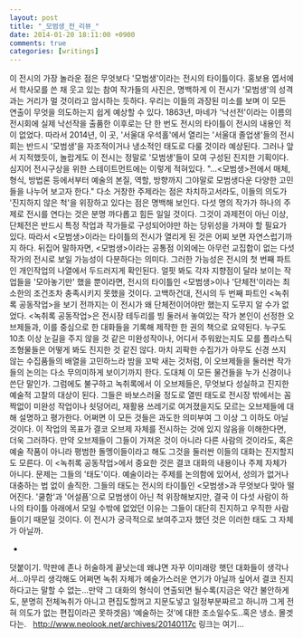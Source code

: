 ```yaml
---
layout: post
title: "_모범생_전_리뷰_"
date: 2014-01-20 18:11:00 +0900
comments: true 
categories: [writings] 
---
```

이 전시의 가장 놀라운 점은 무엇보다 '모범생'이라는 전시의 타이틀이다. 홍보용 엽서에서 학사모를 쓴 채 웃고 있는 참여 작가들의 사진은, 명백하게 이 전시가 '모범생'의 성격과는 거리가 멀 것이라고 암시하는 듯하다. 우리는 이들의 과장된 미소를 보며 이 모든 연출이 무엇을 의도하는지 쉽게 예상할 수 있다. 1863년, 마네가 '낙선전'이라는 이름의 전시회에 실제 낙선작을 출품한 이후로는 단 한 번도 전시의 타이틀이 전시의 내용인 적이 없었다. 따라서 2014년, 이 곳, '서울대 우석홀'에서 열리는 '서울대 졸업생'들의 전시회는 반드시 '모범생'을 자조적이거나 냉소적인 태도로 다룰 것이라 예상된다. 그러나 앞서 지적했듯이, 놀랍게도 이 전시는 정말로 '모범생'들이 모여 구성된 진지한 기획이다. 심지어 전시구상을 위한 스테이트먼트에는 이렇게 적혀있다. "...<모범생>전에서 매체, 형식, 방법론 등에서부터 예술의 본질, 역할, 방향까지 그야말로 모범생다운 다양한 고민들을 나누어 보고자 한다." 다소 거창한 주제라는 점은 차치하고서라도, 이들의 의도가 '진지하지 않은 척'을 위장하고 있다는 점은 명백해 보인다. 
 다섯 명의 작가가 하나의 주제로 전시를 연다는 것은 분명 까다롭고 힘든 일일 것이다. 그것이 과제전이 아닌 이상, 단체전은 반드시 특정 작업과 작가들로 구성되어야만 하는 당위성을 가져야 할 필요가 있다. 따라서 <모범생>이라는 타이틀의 전시가 열리게 된 것은 어찌 보면 자연스럽기까지 하다. 뒤집어 말하자면, <모범생>이라는 공통점 이외에는 아무런 교집합이 없는 다섯 작가의 전시로 보일 가능성이 다분하다는 의미다. 그러한 가능성은 전시의 첫 번째 파트인 개인작업의 나열에서 두드러지게 확인된다. 얼핏 봐도 각자 지향점이 달라 보이는 작업들을 '모아놓기만' 했을 뿐이라면, 전시의 타이틀인 <모범생>이나 '단체전'이라는 최소한의 조건조차 충족시키지 못했을 것이다. 고백하건대, 전시의 두 번째 파트인 <녹취록 공동작업>을 보기 전까지는 이 전시가 왜 단체전이어야만 했는지 도무지 알 수가 없었다. 
 <녹취록 공동작업>은 전시장 테두리를 빙 둘러서 놓여있는 작가 본인이 선정한 오브제들과, 이를 중심으로 한 대화들을 기록해 제작한 한 권의 책으로 요약된다. 누구도 10초 이상 눈길을 주지 않을 것 같은 미완성작이나, 어디서 주워왔는지도 모를 플라스틱 조형물들은 어떻게 봐도 진지한 것 같진 않다. 마치 괴팍한 수집가가 아무도 신경 쓰지 않는 수집품들의 배열을 고민하느라 밤을 꼬박 새는 것처럼, 이 오브제들을 둘러싼 작가들의 논의는 다소 무의미하게 보이기까지 한다. 도대체 이 모든 물건들을 누가 신경이나 쓴단 말인가. 그럼에도 불구하고 녹취록에서 이 오브제들은, 무엇보다 성실하고 진지한 예술적 고찰의 대상이 된다. 그들은 바보스러울 정도로 열띤 태도로 전시장 밖에서는 꼼짝없이 미완성 작업이나 쇳덩어리, 재활용 쓰레기로 여겨졌을지도 모르는 오브제들에 대해 설명하고 평가한다. 어쩌면 이 모든 것들은 과도한 의미부여 그 이상 그 이하도 아닐 것이다. 이 작업의 목표가 결코 오브제 자체를 전시하는 것에 있지 않음을 이해한다면, 더욱 그러하다. 만약 오브제들이 그들이 가져온 것이 아니라 다른 사람의 것이라도, 혹은 예술 작품이 아니라 평범한 돌멩이들이라고 해도 그것을 둘러싼 이들의 대화는 진지할지도 모른다. 
 이 <녹취록 공동작업>에서 중요한 것은 결코 대화의 내용이나 주제 자체가 아니다. 문제는 그들의 '태도'이다. 예술이라는 주제를 논의함에 있어서, 성의가 없거나 대충하는 법 없이 솔직한. 그들의 태도는 전시의 타이틀인 <모범생>과 무엇보다 맞아 떨어진다. '쿨함'과 '어설픔'으로 모범생이 아닌 척 위장해보지만, 결국 이 다섯 사람이 하나의 타이틀 아래에서 모일 수밖에 없었던 이유는 그들이 대단히 진지하고 우직한 사람들이기 때문일 것이다. 이 전시가 궁극적으로 보여주고자 했던 것은 이러한 태도 그 자체가 아닐까. 
  
-
  
덧붙이기.
막판에 존나 허술하게 끝낫는데 왜냐면 자꾸 이미래랑 햇던 대화들이 생각나서...아무리 생각해도 어쩌면 녹취 자체가 예술가스러운 연기가 아닐까 싶어서
결코 진지하다고는 말할 수 없는...만약 그 대화의 형식이 연출되면 될수록(지금은 약간 불안하게도, 분명히 전체녹취가 아니고 편집도할꺼고 지문도넣고 일정부분짜르고 하니까 그게 전혀 의도가 없는 편집이라곤 못하겟음) ‘예술하는 것’에 대한 조소일수도..혹은 냉소.
몰겟다는.
 
http://www.neolook.net/archives/20140117c
링크는 여기...
 
 
 
